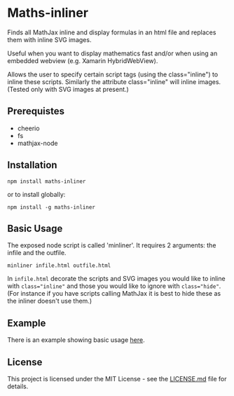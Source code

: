 # Maths-inliner

Finds all MathJax inline and display formulas in an html file and replaces them with inline SVG images.

Useful when you want to display mathematics fast and/or when using an embedded webview (e.g. Xamarin HybridWebView).

Allows the user to specify certain script tags (using the class="inline") to inline these scripts.
Similarly the attribute class="inline" will inline images.
(Tested only with SVG images at present.)

## Prerequistes

* cheerio
* fs
* mathjax-node

## Installation

```
npm install maths-inliner
```

or to install globally:

```
npm install -g maths-inliner
```

## Basic Usage

The exposed node script is called 'minliner'.
It requires 2 arguments: the infile and the outfile.

```
minliner infile.html outfile.html
```

In `infile.html` decorate the scripts and SVG images you would like to inline with `class="inline"` and those you would like to ignore with `class="hide"`.
(For instance if you have scripts calling MathJax it is best to hide these as the inliner doesn't use them.)

## Example

There is an example showing basic usage [here](test/inscribed.html).

## License

This project is licensed under the MIT License - see the [LICENSE.md](LICENSE.md) file for details.